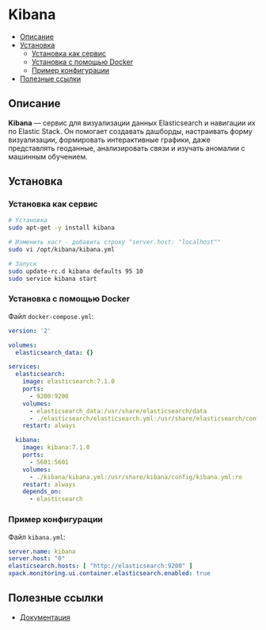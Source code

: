 # Kibana

- [Описание](#описание)
- [Установка](#установка)
	- [Установка как сервис](#установка-как-сервис)
	- [Установка с помощью Docker](#установка-с-помощью-docker)
	- [Пример конфигурации](#пример-конфигурации)
- [Полезные ссылки](#полезные-ссылки)

## Описание

**Kibana** — сервис для визуализации данных Elasticsearch и навигации их по Elastic Stack. Он помогает создавать дашборды, настраивать форму визуализации, формировать интерактивные графики, даже представлять геоданные, анализировать связи и изучать аномалии с машинным обучением.


## Установка

### Установка как сервис

```bash
# Установка
sudo apt-get -y install kibana

# Изменить хост - добавить строку "server.host: "localhost""
sudo vi /opt/kibana/kibana.yml

# Запуск
sudo update-rc.d kibana defaults 95 10
sudo service kibana start
```

### Установка с помощью Docker

Файл `docker-compose.yml`:

```yml
version: '2'

volumes:
  elasticsearch_data: {}

services:
  elasticsearch:
    image: elasticsearch:7.1.0
    ports:
      - 9200:9200
    volumes:
      - elasticsearch_data:/usr/share/elasticsearch/data
      - ./elasticsearch/elasticsearch.yml:/usr/share/elasticsearch/config/elasticsearch.yml:ro
    restart: always

  kibana:
    image: kibana:7.1.0
    ports:
      - 5601:5601
    volumes:
      - ./kibana/kibana.yml:/usr/share/kibana/config/kibana.yml:ro
    restart: always
    depends_on:
      - elasticsearch
```

### Пример конфигурации

Файл `kibana.yml`:

```yml
server.name: kibana
server.host: "0"
elasticsearch.hosts: [ "http://elasticsearch:9200" ]
xpack.monitoring.ui.container.elasticsearch.enabled: true
```



## Полезные ссылки

- [Документация](https://www.elastic.co/guide/en/kibana/current/index.html)